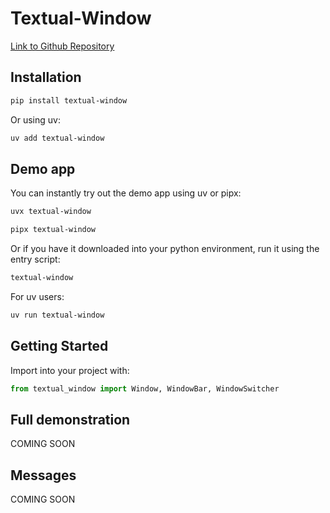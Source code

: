 # Textual-Window

[Link to Github Repository](https://github.com/edward-jazzhands/textual-window)

## Installation

```sh
pip install textual-window
```

Or using uv:

```sh
uv add textual-window
```

## Demo app

You can instantly try out the demo app using uv or pipx:

```sh
uvx textual-window
```

```sh
pipx textual-window
```

Or if you have it downloaded into your python environment, run it using the entry script:

```sh
textual-window
```

For uv users:

```sh
uv run textual-window
```

## Getting Started

Import into your project with:

```py
from textual_window import Window, WindowBar, WindowSwitcher
```

## Full demonstration

COMING SOON

## Messages

COMING SOON
